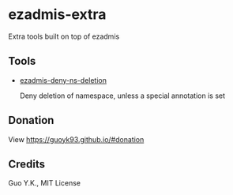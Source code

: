 # ezadmis-extra

Extra tools built on top of ezadmis

## Tools

* [ezadmis-deny-ns-deletion](cmd/ezadmis-deny-ns-deletion)

  Deny deletion of namespace, unless a special annotation is set

## Donation

View <https://guoyk93.github.io/#donation>

## Credits

Guo Y.K., MIT License

